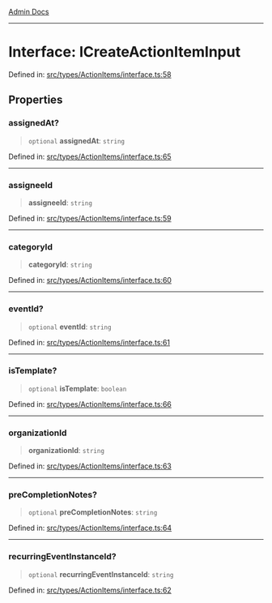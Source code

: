 [Admin Docs](/)

***

# Interface: ICreateActionItemInput

Defined in: [src/types/ActionItems/interface.ts:58](https://github.com/PalisadoesFoundation/talawa-admin/blob/main/src/types/ActionItems/interface.ts#L58)

## Properties

### assignedAt?

> `optional` **assignedAt**: `string`

Defined in: [src/types/ActionItems/interface.ts:65](https://github.com/PalisadoesFoundation/talawa-admin/blob/main/src/types/ActionItems/interface.ts#L65)

***

### assigneeId

> **assigneeId**: `string`

Defined in: [src/types/ActionItems/interface.ts:59](https://github.com/PalisadoesFoundation/talawa-admin/blob/main/src/types/ActionItems/interface.ts#L59)

***

### categoryId

> **categoryId**: `string`

Defined in: [src/types/ActionItems/interface.ts:60](https://github.com/PalisadoesFoundation/talawa-admin/blob/main/src/types/ActionItems/interface.ts#L60)

***

### eventId?

> `optional` **eventId**: `string`

Defined in: [src/types/ActionItems/interface.ts:61](https://github.com/PalisadoesFoundation/talawa-admin/blob/main/src/types/ActionItems/interface.ts#L61)

***

### isTemplate?

> `optional` **isTemplate**: `boolean`

Defined in: [src/types/ActionItems/interface.ts:66](https://github.com/PalisadoesFoundation/talawa-admin/blob/main/src/types/ActionItems/interface.ts#L66)

***

### organizationId

> **organizationId**: `string`

Defined in: [src/types/ActionItems/interface.ts:63](https://github.com/PalisadoesFoundation/talawa-admin/blob/main/src/types/ActionItems/interface.ts#L63)

***

### preCompletionNotes?

> `optional` **preCompletionNotes**: `string`

Defined in: [src/types/ActionItems/interface.ts:64](https://github.com/PalisadoesFoundation/talawa-admin/blob/main/src/types/ActionItems/interface.ts#L64)

***

### recurringEventInstanceId?

> `optional` **recurringEventInstanceId**: `string`

Defined in: [src/types/ActionItems/interface.ts:62](https://github.com/PalisadoesFoundation/talawa-admin/blob/main/src/types/ActionItems/interface.ts#L62)

